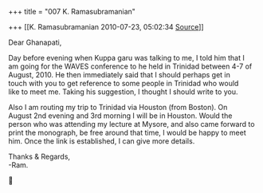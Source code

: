 +++
title = "007 K. Ramasubramanian"

+++
[[K. Ramasubramanian	2010-07-23, 05:02:34 [Source](https://groups.google.com/g/bvparishat/c/UQuet_o8_Dw)]]



Dear Ghanapati,

Day before evening when Kuppa garu was talking to me, I told him that I  
am going for the WAVES conference to he held in Trinidad between 4-7 of  
August, 2010. He then immediately said that I should perhaps get in  
touch with you to get reference to some people in Trinidad who would  
like to meet me. Taking his suggestion, I thought I should write to you.

Also I am routing my trip to Trinidad via Houston (from Boston). On  
August 2nd evening and 3rd morning I will be in Houston. Would the  
person who was attending my lecture at Mysore, and also came forward to  
print the monograph, be free around that time, I would be happy to meet  
him. Once the link is established, I can give more details.

Thanks & Regards,  
-Ram.



